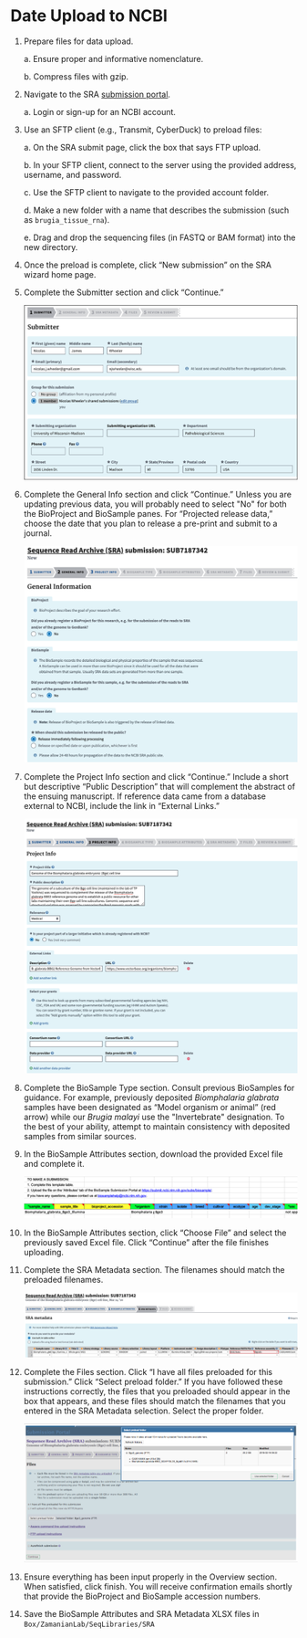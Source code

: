 # Date Upload to NCBI

1. Prepare files for data upload.

    a. Ensure proper and informative nomenclature.

    b. Compress files with gzip.

2. Navigate to the SRA [submission portal](https://submit.ncbi.nlm.nih.gov/subs/sra/).

    a. Login or sign-up for an NCBI account.

3. Use an SFTP client (e.g., Transmit, CyberDuck) to preload files:

    a. On the SRA submit page, click the box that says FTP upload.

    b. In your SFTP client, connect to the server using the provided address, username, and password.

    c. Use the SFTP client to navigate to the provided account folder.

    d. Make a new folder with a name that describes the submission (such as `brugia_tissue_rna`).

    e. Drag and drop the sequencing files (in FASTQ or BAM format) into the new directory.

4. Once the preload is complete, click “New submission” on the SRA wizard home page.

5. Complete the Submitter section and click “Continue.”

    ![Submitter](img/submitter.png)

6. Complete the General Info section and click “Continue.” Unless you are updating previous data, you will probably need to select "No" for both the BioProject and BioSample panes. For “Projected release data,” choose the date that you plan to release a pre-print and submit to a journal.

    ![General](img/general.png)

7. Complete the Project Info section and click “Continue.” Include a short but descriptive “Public Description” that will complement the abstract of the ensuing manuscript. If reference data came from a database external to NCBI, include the link in “External Links.”

    ![Project Info](img/project_info.png)

8. Complete the BioSample Type section. Consult previous BioSamples for guidance. For example, previously deposited *Biomphalaria glabrata* samples have been designated as “Model organism or animal” (red arrow) while our *Brugia malayi* use the "Invertebrate" designation. To the best of your ability, attempt to maintain consistency with deposited samples from similar sources.

9. In the BioSample Attributes section, download the provided Excel file and complete it.

    ![BioSample Attributes](img/biosample_attributes.png)

10. In the BioSample Attributes section, click “Choose File” and select the previously saved Excel file. Click “Continue” after the file finishes uploading.

11. Complete the SRA Metadata section. The filenames should match the preloaded filenames.

    ![SRA Metadata](img/sra_metadata.png)

12. Complete the Files section. Click “I have all files preloaded for this submission.” Click “Select preload folder.” If you have followed these instructions correctly, the files that you preloaded should appear in the box that appears, and these files should match the filenames that you entered in the SRA Metadata selection. Select the proper folder.

    ![Files](img/files.png)

13. Ensure everything has been input properly in the Overview section. When satisfied, click finish. You will receive confirmation emails shortly that provide the BioProject and BioSample accession numbers.

14. Save the BioSample Attributes and SRA Metadata XLSX files in `Box/ZamanianLab/SeqLibraries/SRA`
